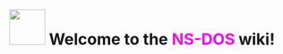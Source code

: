 # <img src="https://raw.githubusercontent.com/NousadS/nsdos/master/static/assets/images/nsdos.png" width="64px" height="64px"> Welcome to the <span style="color: #f308f3;">NS-DOS</span> wiki!
